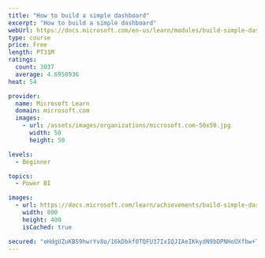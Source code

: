 ```yaml
---
title: "How to build a simple dashboard"
excerpt: "How to build a simple dashboard"
webUrl: https://docs.microsoft.com/en-us/learn/modules/build-simple-dashboard/
type: course
price: Free
length: PT31M
ratings:
  count: 3037
  average: 4.6950936
heat: 54

provider:
  name: Microsoft Learn
  domain: microsoft.com
  images:
    - url: /assets/images/organizations/microsoft.com-50x50.jpg
      width: 50
      height: 50

levels:
  - Beginner

topics:
  - Power BI

images:
  - url: https://docs.microsoft.com/learn/achievements/build-simple-dashboard-social.png
    width: 800
    height: 400
    isCached: true

secured: "oHdgUZuKB59hwrYv8o/16kDbkf0TQFU37IxIQJIAeIKkydN9bDPNHoOXfbw+TTiU2nWMJ6R829j156IagYNtyLS3uprpCXo7HlS7tN5wOimma2/F0bGwGCwAgMro5gW4ropkxjixBSH5KB92irWcUHbzc/8TJfV4HTkhHBKxNHqA7liRnTKly0cPyMQDbnaIT5kDaHporfAfytFdofwvDm1l3Wnypr4Om3UzPNRmnBqSwqGS+ReiiKi5Abk8WbldM4Xu/uMe/iWitR9LtDJlQe+ec6qs+tJhRWJ16QOX/INYTSAUgmFRzqS52G7GNvb47eclSqmkua/3iiEujHepuVYn1gyh7kkd8rSO/c1z6gpjULNqLEf4uc6qncGDod7Y8gf6RNw7y/sFebE2AmIscsMPV/8q4FsTFOXKmFNi2QY=;U6s44FRJXpOMvrb4rc41Iw=="
---
```


